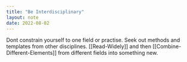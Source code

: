 ```yaml
---
title: "Be Interdisciplinary"
layout: note
date: 2022-08-02
---
```


Dont constrain yourself to one field or practise. Seek out methods and templates from other disciplines. [[Read-Widely]] and then [[Combine-Different-Elements]] from different fields into something new.
